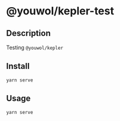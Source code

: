 # @youwol/kepler-test


## Description
Testing `@youwol/kepler`

## Install
```shell
yarn serve
```

## Usage
```shell
yarn serve
```
